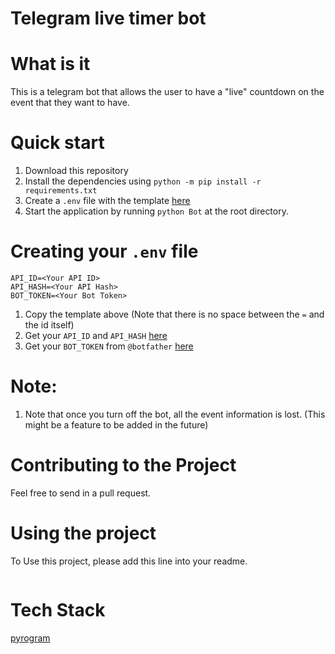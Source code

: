 # Telegram live timer bot

# What is it
This is a telegram bot that allows the user to have a "live" countdown on the event that they want to have.


# Quick start
1. Download this repository
2. Install the dependencies using `python -m pip install -r requirements.txt`
3. Create a `.env` file with the template [here](#creating-your-env-file)
4. Start the application by running `python Bot` at the root directory.


# Creating your `.env` file
```
API_ID=<Your API ID>
API_HASH=<Your API Hash>
BOT_TOKEN=<Your Bot Token>
```
1. Copy the template above (Note that there is no space between the `=` and the id itself)
2. Get your `API_ID` and `API_HASH` [here](https://my.telegram.org/apps/create)
3. Get your `BOT_TOKEN` from `@botfather` [here](https://core.telegram.org/bots)


# Note:
1. Note that once you turn off the bot, all the event information is lost. (This might be a feature to be added in the future)


# Contributing to the Project
Feel free to send in a pull request.

# Using the project
To Use this project, please add this line into your readme.
```markdown


```

# Tech Stack
[pyrogram](https://docs.pyrogram.org/)